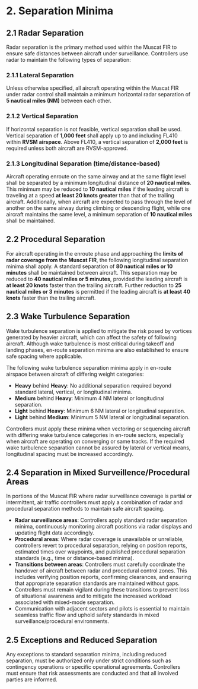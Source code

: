 # 2. Separation Minima
## 2.1 Radar Separation
Radar separation is the primary method used within the Muscat FIR to ensure safe distances between aircraft under surveillance. Controllers use radar to maintain the following types of separation:

### 2.1.1 Lateral Separation
Unless otherwise specified, all aircraft operating within the Muscat FIR under radar control shall maintain a minimum horizontal radar separation of **5 nautical miles (NM)** between each other.

### 2.1.2 Vertical Separation
If horizontal separation is not feasible, vertical separation shall be used. Vertical separation of **1,000 feet** shall apply up to and including FL410 within **RVSM airspace**. Above FL410, a vertical separation of **2,000 feet** is required unless both aircraft are RVSM-approved.

### 2.1.3 Longitudinal Separation (time/distance-based)
Aircraft operating enroute on the same airway and at the same flight level shall be separated by a minimum longitudinal distance of **20 nautical miles**. This minimum may be reduced to **10 nautical miles** if the leading aircraft is traveling at a speed **at least 20 knots greater** than that of the trailing aircraft. Additionally, when aircraft are expected to pass through the level of another on the same airway during climbing or descending flight, while one aircraft maintains the same level, a minimum separation of **10 nautical miles** shall be maintained.

## 2.2 Procedural Separation
For aircraft operating in the enroute phase and approaching the **limits of radar coverage from the Muscat FIR**, the following longitudinal separation minima shall apply. A standard separation of **80 nautical miles or 10 minutes** shall be maintained between aircraft. This separation may be reduced to **40 nautical miles or 5 minutes**, provided the leading aircraft is **at least 20 knots** faster than the trailing aircraft. Further reduction to **25 nautical miles or 3 minutes** is permitted if the leading aircraft is **at least 40 knots** faster than the trailing aircraft.

## 2.3 Wake Turbulence Separation
Wake turbulence separation is applied to mitigate the risk posed by vortices generated by heavier aircraft, which can affect the safety of following aircraft. Although wake turbulence is most critical during takeoff and landing phases, en-route separation minima are also established to ensure safe spacing where applicable.

The following wake turbulence separation minima apply in en-route airspace between aircraft of differing weight categories:

- **Heavy** behind **Heavy**: No additional separation required beyond standard lateral, vertical, or longitudinal minima.
- **Medium** behind **Heavy**: Minimum 4 NM lateral or longitudinal separation.
- **Light** behind **Heavy**: Minimum 6 NM lateral or longitudinal separation.
- **Light** behind **Medium**: Minimum 5 NM lateral or longitudinal separation.

Controllers must apply these minima when vectoring or sequencing aircraft with differing wake turbulence categories in en-route sectors, especially when aircraft are operating on converging or same tracks. If the required wake turbulence separation cannot be assured by lateral or vertical means, longitudinal spacing must be increased accordingly.

## 2.4 Separation in Mixed Surveillence/Procedural Areas
In portions of the Muscat FIR where radar surveillance coverage is partial or intermittent, air traffic controllers must apply a combination of radar and procedural separation methods to maintain safe aircraft spacing.

- **Radar surveillance areas**: Controllers apply standard radar separation minima, continuously monitoring aircraft positions via radar displays and updating flight data accordingly.
- **Procedural areas**: Where radar coverage is unavailable or unreliable, controllers revert to procedural separation, relying on position reports, estimated times over waypoints, and published procedural separation standards (e.g., time or distance-based minima).
- **Transitions between areas**: Controllers must carefully coordinate the handover of aircraft between radar and procedural control zones. This includes verifying position reports, confirming clearances, and ensuring that appropriate separation standards are maintained without gaps.
- Controllers must remain vigilant during these transitions to prevent loss of situational awareness and to mitigate the increased workload associated with mixed-mode separation.
- Communication with adjacent sectors and pilots is essential to maintain seamless traffic flow and uphold safety standards in mixed surveillance/procedural environments.

## 2.5 Exceptions and Reduced Separation
Any exceptions to standard separation minima, including reduced separation, must be authorized only under strict conditions such as contingency operations or specific operational agreements. Controllers must ensure that risk assessments are conducted and that all involved parties are informed.